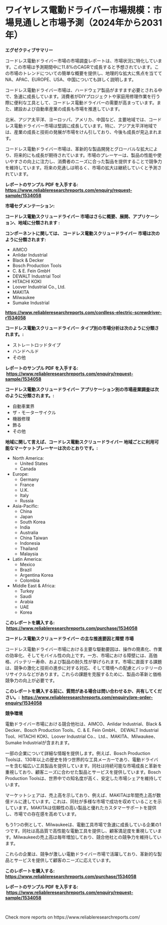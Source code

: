 <p><h1>ワイヤレス電動ドライバー市場規模：市場見通しと市場予測（2024年から2031年）</h1></p><p><strong>エグゼクティブサマリー</strong></p>
<p><p>コードレス電動ドライバー市場の市場調査レポートは、市場状況に特化しています。この市場は予測期間中に11.8%のCAGRで成長すると予想されています。この市場のトレンドについての簡単な概要を提供し、地理的な拡大に焦点を当ててNA、APAC、EUROPE、USA、中国についても詳しく説明します。</p><p>コードレス電動ドライバー市場は、ハードウェア製品がますます必要とされる中で、急速に成長しています。消費者がDIYプロジェクトや家庭用修理作業を行う際に便利な工具として、コードレス電動ドライバーの需要が高まっています。また、建設および自動車産業の成長も市場を推進しています。</p><p>北米、アジア太平洋、ヨーロッパ、アメリカ、中国など、主要地域では、コードレス電動ドライバー市場は堅調に成長しています。特に、アジア太平洋地域では、産業の成長と技術の発展が市場をけん引しており、今後も成長が見込まれます。</p><p>コードレス電動ドライバー市場は、革新的な製品開発とグローバルな拡大により、将来的にも成長が期待されています。市場のプレーヤーは、製品の性能や使いやすさの向上に注力し、消費者のニーズに合った製品を提供することで競争力を維持しています。将来の見通しは明るく、市場の拡大は継続していくと予測されています。</p></p>
<p><strong>レポートのサンプル PDF を入手する: <a href="https://www.reliableresearchreports.com/enquiry/request-sample/1534058">https://www.reliableresearchreports.com/enquiry/request-sample/1534058</a></strong></p>
<p><strong>市場セグメンテーション:</strong></p>
<p><strong> コードレス電動スクリュードライバー 市場はさらに概要、展開、アプリケーション、地域に分類されます :</strong></p>
<p><strong>コンポーネントに関しては、 コードレス電動スクリュードライバー 市場は次のように分類されます: &nbsp;</strong></p>
<p><ul><li>AIMCO</li><li>Anlidar Industrial</li><li>Black & Decker</li><li>Bosch Production Tools</li><li>C. & E. Fein GmbH</li><li>DEWALT Industrial Tool</li><li>HITACHI KOKI</li><li>Loover Industrial Co., Ltd.</li><li>MAKITA</li><li>Milwaukee</li><li>Sumake Industrial</li></ul></p>
<p><strong><a href="https://www.reliableresearchreports.com/cordless-electric-screwdriver-r1534058">https://www.reliableresearchreports.com/cordless-electric-screwdriver-r1534058</a></strong></p>
<p><strong> コードレス電動スクリュードライバー タイプ別の市場分析は次のように分類されます。:</strong></p>
<p><ul><li>ストレートロッドタイプ</li><li>ハンドヘルド</li><li>その他</li></ul></p>
<p><strong>レポートのサンプル PDF を入手する: &nbsp;<a href="https://www.reliableresearchreports.com/enquiry/request-sample/1534058">https://www.reliableresearchreports.com/enquiry/request-sample/1534058</a></strong></p>
<p><strong> コードレス電動スクリュードライバー アプリケーション別の市場産業調査は次のように分類されます。:</strong></p>
<p><ul><li>自動車業界</li><li>ザ・モーターサイクル</li><li>機器修理</li><li>飾る</li><li>その他</li></ul></p>
<p><strong>地域に関して言えば、コードレス電動スクリュードライバー 地域ごとに利用可能なマーケットプレーヤーは次のとおりです。:</strong></p>
<p><ul>
    <li>
        North America:
        <ul>
            <li>United States</li>
            <li>Canada</li>
        </ul>
    </li>
    <li>
        Europe:
        <ul>
            <li>Germany</li>
            <li>France</li>
            <li>U.K.</li>
            <li>Italy</li>
            <li>Russia</li>
        </ul>
    </li>
    <li>
        Asia-Pacific:
        <ul>
            <li>China</li>
            <li>Japan</li>
            <li>South Korea</li>
            <li>India</li>
            <li>Australia</li>
            <li>China Taiwan</li>
            <li>Indonesia</li>
            <li>Thailand</li>
            <li>Malaysia</li>
        </ul>
    </li>
    <li>
        Latin America:
        <ul>
            <li>Mexico</li>
            <li>Brazil</li>
            <li>Argentina Korea</li>
            <li>Colombia</li>
        </ul>
    </li>
    <li>
        Middle East & Africa:
        <ul>
            <li>Turkey</li>
            <li>Saudi</li>
            <li>Arabia</li>
            <li>UAE</li>
            <li>Korea</li>
        </ul>
    </li>
    </ul></p>
<p><strong>このレポートを購入する: &nbsp;<a href="https://www.reliableresearchreports.com/purchase/1534058">https://www.reliableresearchreports.com/purchase/1534058</a></strong></p>
<p><strong>コードレス電動スクリュードライバー の主な推進要因と障壁 市場</strong></p>
<p><p>コードレス電動ドライバー市場における主要な駆動要因は、操作の簡素化、作業の効率化、そしてモバイル性の向上です。一方、市場における障壁には、高価格、バッテリー寿命、および製品の耐久性が挙げられます。市場に直面する課題は、競争の激化と技術の進歩に対する対応、そして環境への配慮とバッテリーのリサイクルなどがあります。これらの課題を克服するために、製品の革新と価格競争力の向上が必要です。</p></p>
<p><strong>このレポートを購入する前に、質問がある場合は問い合わせるか、共有してください。:&nbsp; <a href="https://www.reliableresearchreports.com/enquiry/pre-order-enquiry/1534058">https://www.reliableresearchreports.com/enquiry/pre-order-enquiry/1534058</a></strong></p>
<p><strong>競争環境</strong></p>
<p><p>電動ドライバー市場における競合他社は、AIMCO、Anlidar Industrial、Black & Decker、Bosch Production Tools、C. & E. Fein GmbH、 DEWALT Industrial Tool、HITACHI KOKI、Loover Industrial Co.、Ltd.、MAKITA、Milwaukee、Sumake Industrialが含まれます。</p><p> 一部の企業について詳細な情報を提供します。例えば、Bosch Production Toolsは、130年以上の歴史を持つ世界的な工具メーカーであり、電動ドライバーを含む幅広い工具製品を提供しています。同社は持続可能な市場成長と革新を重視しており、顧客ニーズに合わせた製品とサービスを提供しています。Bosch Production Toolsは、世界中での知名度が高く、安定した市場シェアを維持しています。</p><p> </p><p> マーケットシェアは、売上高を示しており、例えば、MAKITAは年間売上高が数億ドルに達しています。これは、同社が多様な市場で成功を収めていることを示しています。MAKITAは信頼性の高い製品と優れたカスタマーサポートを提供し、市場での存在感を高めています。</p><p> もう1つの例として、Milwaukeeは、電動工具市場で急速に成長している企業の1つです。同社は高品質で高性能な電動工具を提供し、顧客満足度を重視しています。Milwaukeeの売上高は毎年増加しており、競合他社との競争力を維持しています。</p><p> これらの企業は、競争が激しい電動ドライバー市場で活躍しており、革新的な製品とサービスを提供して顧客のニーズに応えています。</p></p>
<p><strong>このレポートを購入する: &nbsp; <a href="https://www.reliableresearchreports.com/purchase/1534058">https://www.reliableresearchreports.com/purchase/1534058</a></strong></p>
<p><strong>レポートのサンプル PDF を入手する: &nbsp;<a href="https://www.reliableresearchreports.com/enquiry/request-sample/1534058">https://www.reliableresearchreports.com/enquiry/request-sample/1534058</a></strong><strong></strong></p>
<p>&nbsp;</p>
<p>Check more reports on https://www.reliableresearchreports.com/</p>